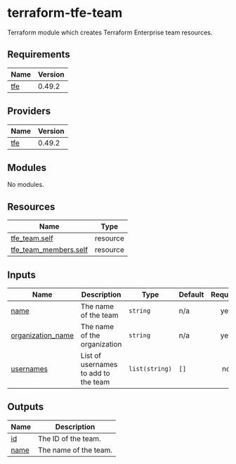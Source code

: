 # terraform-tfe-team
Terraform module which creates Terraform Enterprise team resources.

<!-- BEGIN_TF_DOCS -->
## Requirements

| Name | Version |
|------|---------|
| <a name="requirement_tfe"></a> [tfe](#requirement\_tfe) | 0.49.2 |

## Providers

| Name | Version |
|------|---------|
| <a name="provider_tfe"></a> [tfe](#provider\_tfe) | 0.49.2 |

## Modules

No modules.

## Resources

| Name | Type |
|------|------|
| [tfe_team.self](https://registry.terraform.io/providers/hashicorp/tfe/0.49.2/docs/resources/team) | resource |
| [tfe_team_members.self](https://registry.terraform.io/providers/hashicorp/tfe/0.49.2/docs/resources/team_members) | resource |

## Inputs

| Name | Description | Type | Default | Required |
|------|-------------|------|---------|:--------:|
| <a name="input_name"></a> [name](#input\_name) | The name of the team | `string` | n/a | yes |
| <a name="input_organization_name"></a> [organization\_name](#input\_organization\_name) | The name of the organization | `string` | n/a | yes |
| <a name="input_usernames"></a> [usernames](#input\_usernames) | List of usernames to add to the team | `list(string)` | `[]` | no |

## Outputs

| Name | Description |
|------|-------------|
| <a name="output_id"></a> [id](#output\_id) | The ID of the team. |
| <a name="output_name"></a> [name](#output\_name) | The name of the team. |
<!-- END_TF_DOCS -->